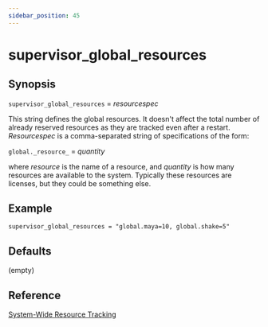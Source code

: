 ```yaml
---
sidebar_position: 45
---
```


# supervisor_global_resources

## Synopsis

`supervisor_global_resources` =  _resourcespec_ 

This string defines the global resources. It doesn't affect the total number
of already reserved resources as they are tracked even after a restart.
_Resourcespec_  is a comma-separated string of specifications of the form:

`global._resource_` = _quantity_

where _resource_ is the name of a resource, and _quantity_ is how many
resources are available to the system. Typically these resources are licenses,
but they could be something else.

## Example
```
supervisor_global_resources = "global.maya=10, global.shake=5"
```

## Defaults

(empty)

## Reference

[System-Wide Resource Tracking](/system-wide-resource-tracking)

